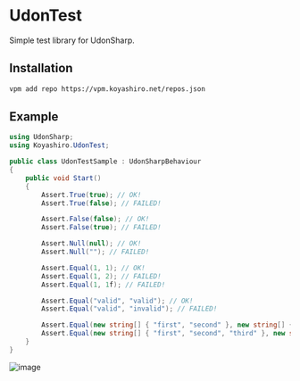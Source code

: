 # UdonTest

Simple test library for UdonSharp.

## Installation

```sh
vpm add repo https://vpm.koyashiro.net/repos.json
```

## Example

```cs
using UdonSharp;
using Koyashiro.UdonTest;

public class UdonTestSample : UdonSharpBehaviour
{
    public void Start()
    {
        Assert.True(true); // OK!
        Assert.True(false); // FAILED!

        Assert.False(false); // OK!
        Assert.False(true); // FAILED!

        Assert.Null(null); // OK!
        Assert.Null(""); // FAILED!

        Assert.Equal(1, 1); // OK!
        Assert.Equal(1, 2); // FAILED!
        Assert.Equal(1, 1f); // FAILED!

        Assert.Equal("valid", "valid"); // OK!
        Assert.Equal("valid", "invalid"); // FAILED!

        Assert.Equal(new string[] { "first", "second" }, new string[] { "first", "second" }); // OK!
        Assert.Equal(new string[] { "first", "second", "third" }, new string[] { "first", "second" }); // FAILED!
    }
}
```

![image](https://user-images.githubusercontent.com/6698252/202899749-1b069abc-863a-4786-9fd5-2313c35aa58e.png)

